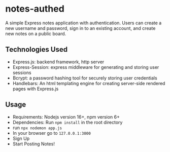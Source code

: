 # notes-authed
A simple Express notes application with authentication.
Users can create a new username and password, sign in to an existing account, and create new notes on a public board.

## Technologies Used

- Express.js: backend framework, http server
- Express-Session: express middleware for generating and storing user sessions
- Bcrypt: a password hashing tool for securely storing user credentials
- Handlebars: An html templating engine for creating server-side rendered pages with Express.js

## Usage

- Requirements: Nodejs version 16+, npm version 6+
- Dependencies: Run  `npm install` in the root directory
- run `npx nodemon app.js`
- In your browser go to `127.0.0.1:3000`
- Sign Up
- Start Posting Notes!
